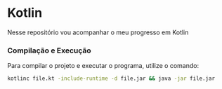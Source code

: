 # Kotlin


Nesse repositório vou acompanhar o meu progresso em Kotlin


### Compilação e Execução

Para compilar o projeto e executar o programa, utilize o comando:

```bash
kotlinc file.kt -include-runtime -d file.jar && java -jar file.jar 
```